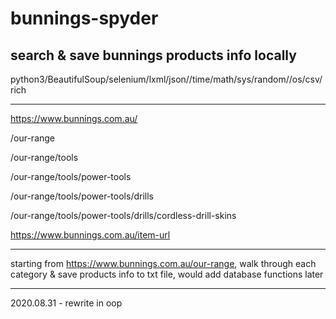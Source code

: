 # bunnings-spyder
search & save bunnings products info locally
--------------------------------------------------------

python3/BeautifulSoup/selenium/lxml/json//time/math/sys/random//os/csv/rich

--------------------------------------------------------
https://www.bunnings.com.au/

/our-range

/our-range/tools

/our-range/tools/power-tools

/our-range/tools/power-tools/drills

/our-range/tools/power-tools/drills/cordless-drill-skins

https://www.bunnings.com.au/item-url

--------------------------------------------------------

starting from https://www.bunnings.com.au/our-range, walk through each category & save products info to txt file, would add database functions later

---------------------------------------------------------
2020.08.31  - rewrite in oop
